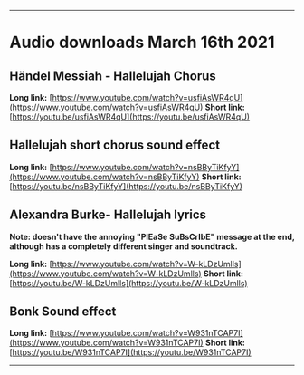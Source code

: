 
***

# Audio downloads March 16th 2021

## Händel Messiah - Hallelujah Chorus

**Long link:** [https://www.youtube.com/watch?v=usfiAsWR4qU](https://www.youtube.com/watch?v=usfiAsWR4qU)
**Short link:** [https://youtu.be/usfiAsWR4qU](https://youtu.be/usfiAsWR4qU)

## Hallelujah short chorus sound effect

**Long link:** [https://www.youtube.com/watch?v=nsBByTiKfyY](https://www.youtube.com/watch?v=nsBByTiKfyY)
**Short link:** [https://youtu.be/nsBByTiKfyY](https://youtu.be/nsBByTiKfyY) 

## Alexandra Burke- Hallelujah lyrics

**Note: doesn't have the annoying "PlEaSe SuBsCrIbE" message at the end, although has a completely different singer and soundtrack.**

**Long link:** [https://www.youtube.com/watch?v=W-kLDzUmlls](https://www.youtube.com/watch?v=W-kLDzUmlls)
**Short link:** [https://youtu.be/W-kLDzUmlls](https://youtu.be/W-kLDzUmlls)

## Bonk Sound effect

**Long link:** [https://www.youtube.com/watch?v=W931nTCAP7I](https://www.youtube.com/watch?v=W931nTCAP7I)
**Short link:** [https://youtu.be/W931nTCAP7I](https://youtu.be/W931nTCAP7I)

***

